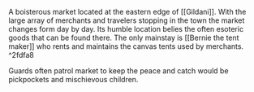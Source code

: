 A boisterous market located at the eastern edge of [[Gildani]]. With the large array of merchants and travelers stopping in the town the market changes form day by day. Its humble location belies the often esoteric goods that can be found there. The only mainstay is 
[[Bernie the tent maker]] who rents and maintains the canvas tents used by merchants. ^2fdfa8

Guards often patrol market to keep the peace and catch would be pickpockets and mischievous children.